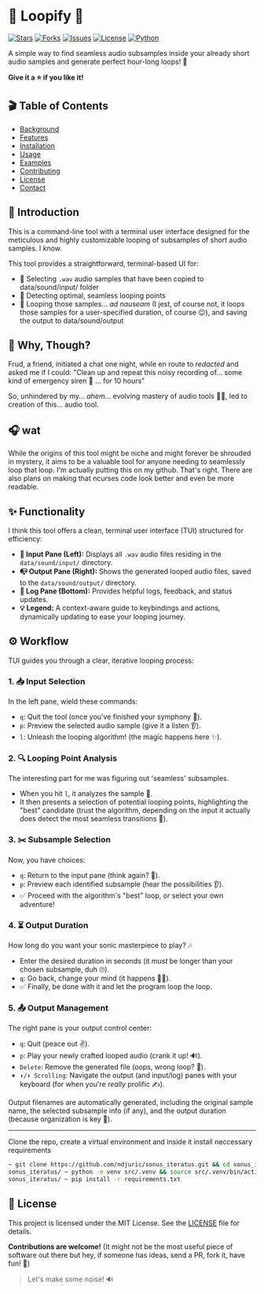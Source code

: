 # 🎵 Loopify 🔄

[![Stars](https://img.shields.io/github/stars/ndjuric/sonus_iteratus?style=flat-square&logo=github)](https://github.com/ndjuric/sonus_iteratus/stargazers)
[![Forks](https://img.shields.io/github/forks/ndjuric/sonus_iteratus?style=flat-square&logo=github)](https://github.com/ndjuric/sonus_iteratus/network)
[![Issues](https://img.shields.io/github/issues/ndjuric/sonus_iteratus?style=flat-square&logo=github)](https://github.com/ndjuric/sonus_iteratus/issues)
[![License](https://img.shields.io/github/license/ndjuric/sonus_iteratus?style=flat-square)](LICENSE)
[![Python](https://img.shields.io/badge/python-3.6%2B-blue?style=flat-square&logo=python)](https://www.python.org)

 A simple way to find seamless audio subsamples inside your already short audio samples and generate perfect hour-long loops! 🚀

**Give it a ⭐️ if you like it!**

## 🎬 Table of Contents
- [Background](#background)
- [Features](#features)
- [Installation](#installation)
- [Usage](#usage)
- [Examples](#examples)
- [Contributing](#contributing)
- [License](#license)
- [Contact](#contact)

## 🚀 Introduction

This is a command-line tool with a terminal user interface designed for the meticulous and highly customizable looping of subsamples of short audio samples. I know.

This tool provides a straightforward, terminal-based UI for:

* 📂 Selecting `.wav` audio samples that have been copied to data/sound/input/ folder
* 🎯 Detecting optimal, seamless looping points
* 🔄 Looping those samples... *ad nauseam* (I jest, of course not, it loops those samples for a user-specified duration, of course 😉), and saving the output to data/sound/output

## 🤔 Why, Though?

Frud, a friend, initiated a chat one night, while en route to _redacted_ and asked me if I could: "Clean up and repeat this noisy recording of... some kind of emergency siren 🚨 ... for 10 hours"

So, unhindered by my... *ahem*... evolving mastery of audio tools 🤷‍♂️, led to creation of this... audio tool.

## 🎧 wat
While the origins of this tool might be niche and might forever be shrouded in mystery, it aims to be a valuable tool for anyone needing to seamlessly loop that loop. I'm actually putting this on my github. That's right. There are also plans on making that ncurses code look better and even be more readable.

## ✨ Functionality

I think this tool offers a clean, terminal user interface (TUI) structured for efficiency:

* **📂 Input Pane (Left):** Displays all `.wav` audio files residing in the `data/sound/input/` directory.
* **📭 Output Pane (Right):** Shows the generated looped audio files, saved to the `data/sound/output/` directory.
* **📜 Log Pane (Bottom):** Provides helpful logs, feedback, and status updates.
* **💡 Legend:** A context-aware guide to keybindings and actions, dynamically updating to ease your looping journey.

## ⚙️ Workflow

TUI guides you through a clear, iterative looping process:

### 1. 📥 Input Selection

In the left pane, wield these commands:

* `q`:  Quit the tool (once you've finished your symphony 🤘).
* `p`:  Preview the selected audio sample (give it a listen 👂).
* `l`:  Unleash the looping algorithm! (the magic happens here ✨).

### 2. 🔍 Looping Point Analysis

The interesting part for me was figuring out 'seamless' subsamples.

* When you hit `l`, it analyzes the sample 🧐.
* It then presents a selection of potential looping points, highlighting the "best" candidate (trust the algorithm, depending on the input it actually does detect the most seamless transitions 🧘).

### 3. ✂️ Subsample Selection

Now, you have choices:

* `q`:  Return to the input pane (think again? 🤔).
* `p`:  Preview each identified subsample (hear the possibilities 👂).
* ✅ Proceed with the algorithm's "best" loop, *or* select your own adventure!

### 4. ⏳ Output Duration

How long do you want your sonic masterpiece to play? 🎶

* Enter the desired duration in seconds (it *must* be longer than your chosen subsample, duh 🙄).
* `q`:  Go back, change your mind (it happens 🤷‍♀️).
* ✅ Finally, be done with it and let the program loop the loop.

### 5. 📤 Output Management

The right pane is your output control center:

* `q`:  Quit (peace out ✌️).
* `p`:  Play your newly crafted looped audio (crank it up! 🔊).
* `Delete`: Remove the generated file (oops, wrong loop? 😬).
* `⬆️/⬇️ Scrolling`: Navigate the output (and input/log) panes with your keyboard (for when you're *really* prolific ✍️).

Output filenames are automatically generated, including the original sample name, the selected subsample info (if any), and the output duration (because organization is key 🔑).

---

Clone the repo, create a virtual environment and inside it install neccessary requirements

```bash
~ git clone https://github.com/ndjuric/sonus_iteratus.git && cd sonus_iteratus
sonus_iteratus/ ~ python -m venv src/.venv && source src/.venv/bin/activate
sonus_iteratus/ ~ pip install -r requirements.txt
```

## 📜 License
This project is licensed under the MIT License. See the [LICENSE](LICENSE) file for details.

**Contributions are welcome!** (It might not be the most useful piece of software out there but hey, if someone has ideas, send a PR, fork it, have fun! 🙌)

> Let's make some noise! 🔊
